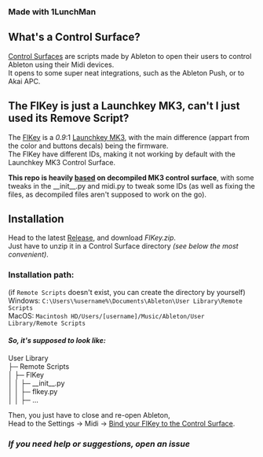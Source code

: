 ### Made with **1LunchMan**

## What's a Control Surface?
[Control Surfaces](https://help.ableton.com/hc/en-us/articles/209774285-Using-Control-Surfaces) are scripts made by Ableton to open their users to control Ableton using their Midi devices.<br>
It opens to some super neat integrations, such as the Ableton Push, or to Akai APC.

## The FlKey is just a Launchkey MK3, can't I just used its Remove Script?
The [FlKey](https://novationmusic.com/flkey) is a *0.9*:1 [Launchkey MK3](https://novationmusic.com/launchkey-mk3), with the main difference (appart from the color and buttons decals) being the firmware.<br>
The FlKey have different IDs, making it not working by default with the Launchkey MK3 Control Surface.

**This repo is heavily [based](https://github.com/gluon/AbletonLive12_MIDIRemoteScripts/tree/main/Launchkey_MK3) on decompiled MK3 control surface**, with some tweaks in the \_\_init__.py and midi.py to tweak some IDs (as well as fixing the files, as decompiled files aren't supposed to work on the go).

## Installation
Head to the latest [Release](https://github.com/MeblIkea/FlKey_Surface-Control/releases/), and download *FlKey.zip*.<br>
Just have to unzip it in a Control Surface directory *(see below the most convenient)*.

### Installation path:
(if `Remote Scripts` doesn't exist, you can create the directory by yourself)<br>
Windows: `C:\Users\%username%\Documents\Ableton\User Library\Remote Scripts`<br>
MacOS: `Macintosh HD/Users/[username]/Music/Ableton/User Library/Remote Scripts`

#### *So, it's supposed to look like:*
User Library<br>
├─  Remote Scripts<br>
│  ├─ FlKey<br>
│  │  ├─ \_\_init__.py<br>
│  │  ├─ flkey.py<br>
│  │  ├─ ...

Then, you just have to close and re-open Ableton, <br>
Head to the Settings -> Midi -> [Bind your FlKey to the Control Surface](https://help.ableton.com/hc/en-us/articles/209774285-Using-Control-Surfaces).

### <i>If you need help or suggestions, open an issue</i>
